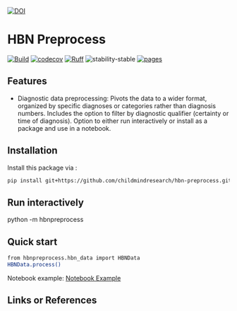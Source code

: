 [![DOI](https://zenodo.org/badge/657341621.svg)](https://zenodo.org/doi/10.5281/zenodo.10383685)

# HBN Preprocess

[![Build](https://github.com/childmindresearch/hbn-preprocess/actions/workflows/test.yaml/badge.svg?branch=main)](https://github.com/childmindresearch/hbn-preprocess/actions/workflows/test.yaml?query=branch%3Amain)
[![codecov](https://codecov.io/gh/childmindresearch/hbn-preprocess/branch/main/graph/badge.svg?token=22HWWFWPW5)](https://codecov.io/gh/childmindresearch/hbn-preprocess)
[![Ruff](https://img.shields.io/endpoint?url=https://raw.githubusercontent.com/astral-sh/ruff/main/assets/badge/v2.json)](https://github.com/astral-sh/ruff)
![stability-stable](https://img.shields.io/badge/stability-stable-green.svg)
[![pages](https://img.shields.io/badge/api-docs-blue)](https://childmindresearch.github.io/hbn-preprocess)

## Features

- Diagnostic data preprocessing: Pivots the data to a wider format, organized by specific diagnoses or categories rather than diagnosis numbers. Includes the option to filter by diagnostic qualifier (certainty or time of diagnosis). Option to either run interactively or install as a package and use in a notebook.

## Installation

Install this package via :

```sh
pip install git+https://github.com/childmindresearch/hbn-preprocess.git
```

## Run interactively

python -m hbnpreprocess

## Quick start
```sh
from hbnpreprocess.hbn_data import HBNData
HBNData.process()
```
Notebook example: [Notebook Example](https://github.com/childmindresearch/hbn-preprocess/blob/main/examples/pivot_example.ipynb)

## Links or References

